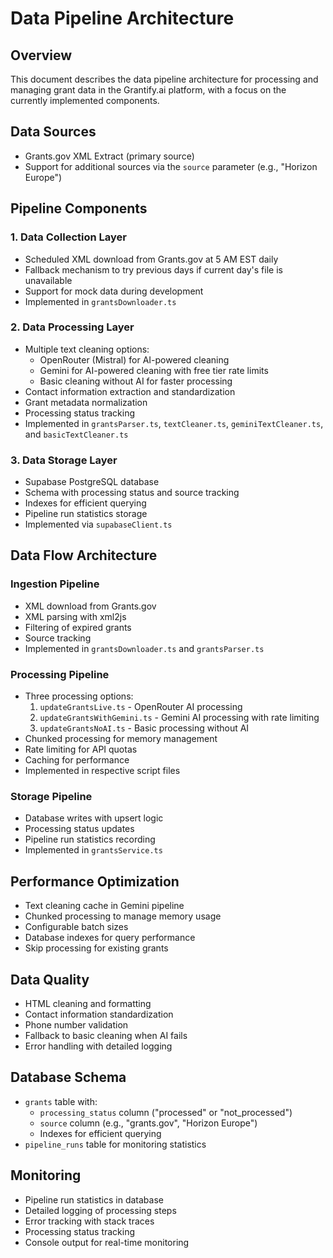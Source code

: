 # Data Pipeline Architecture

## Overview
This document describes the data pipeline architecture for processing and managing grant data in the Grantify.ai platform, with a focus on the currently implemented components.

## Data Sources
- Grants.gov XML Extract (primary source)
- Support for additional sources via the `source` parameter (e.g., "Horizon Europe")

## Pipeline Components

### 1. Data Collection Layer
- Scheduled XML download from Grants.gov at 5 AM EST daily
- Fallback mechanism to try previous days if current day's file is unavailable
- Support for mock data during development
- Implemented in `grantsDownloader.ts`

### 2. Data Processing Layer
- Multiple text cleaning options:
  - OpenRouter (Mistral) for AI-powered cleaning
  - Gemini for AI-powered cleaning with free tier rate limits
  - Basic cleaning without AI for faster processing
- Contact information extraction and standardization
- Grant metadata normalization
- Processing status tracking
- Implemented in `grantsParser.ts`, `textCleaner.ts`, `geminiTextCleaner.ts`, and `basicTextCleaner.ts`

### 3. Data Storage Layer
- Supabase PostgreSQL database
- Schema with processing status and source tracking
- Indexes for efficient querying
- Pipeline run statistics storage
- Implemented via `supabaseClient.ts`

## Data Flow Architecture

### Ingestion Pipeline
- XML download from Grants.gov
- XML parsing with xml2js
- Filtering of expired grants
- Source tracking
- Implemented in `grantsDownloader.ts` and `grantsParser.ts`

### Processing Pipeline
- Three processing options:
  1. `updateGrantsLive.ts` - OpenRouter AI processing
  2. `updateGrantsWithGemini.ts` - Gemini AI processing with rate limiting
  3. `updateGrantsNoAI.ts` - Basic processing without AI
- Chunked processing for memory management
- Rate limiting for API quotas
- Caching for performance
- Implemented in respective script files

### Storage Pipeline
- Database writes with upsert logic
- Processing status updates
- Pipeline run statistics recording
- Implemented in `grantsService.ts`

## Performance Optimization
- Text cleaning cache in Gemini pipeline
- Chunked processing to manage memory usage
- Configurable batch sizes
- Database indexes for query performance
- Skip processing for existing grants

## Data Quality
- HTML cleaning and formatting
- Contact information standardization
- Phone number validation
- Fallback to basic cleaning when AI fails
- Error handling with detailed logging

## Database Schema
- `grants` table with:
  - `processing_status` column ("processed" or "not_processed")
  - `source` column (e.g., "grants.gov", "Horizon Europe")
  - Indexes for efficient querying
- `pipeline_runs` table for monitoring statistics

## Monitoring
- Pipeline run statistics in database
- Detailed logging of processing steps
- Error tracking with stack traces
- Processing status tracking
- Console output for real-time monitoring